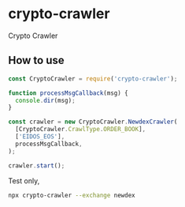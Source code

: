 # crypto-crawler

Crypto Crawler

## How to use

```javascript
const CryptoCrawler = require('crypto-crawler');

function processMsgCallback(msg) {
  console.dir(msg);
}

const crawler = new CryptoCrawler.NewdexCrawler(
  [CryptoCrawler.CrawlType.ORDER_BOOK],
  ['EIDOS_EOS'],
  processMsgCallback,
);

crawler.start();
```

Test only,

```bash
npx crypto-crawler --exchange newdex
```
